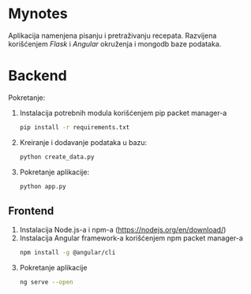 # Mynotes
Aplikacija namenjena pisanju i pretraživanju recepata. Razvijena korišćenjem *Flask* i *Angular* okruženja i mongodb baze podataka.

# Backend

Pokretanje:
1. Instalacija potrebnih modula korišćenjem pip packet manager-a
	```bash
	pip install -r requirements.txt
	```

2. Kreiranje i dodavanje podataka u bazu:
	```bash
	python create_data.py
	```
3. Pokretanje aplikacije: 
	```bash
	python app.py
	```
  
 ## Frontend
1. Instalacija Node.js-a i npm-a (https://nodejs.org/en/download/)
2. Instalacija Angular framework-a korišćenjem npm packet manager-a
	```bash
	npm install -g @angular/cli
	```
3. Pokretanje aplikacije
	```bash
	ng serve --open
	```
